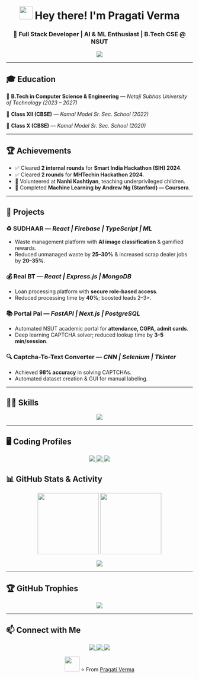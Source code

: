 <!-- Profile Header -->
<h1 align="center">
  <img src="https://media.giphy.com/media/hvRJCLFzcasrR4ia7z/giphy.gif" width="35" />
  Hey there! I'm <b>Pragati Verma</b>  
</h1>
<h3 align="center">🚀 Full Stack Developer | AI & ML Enthusiast | B.Tech CSE @ NSUT</h3>

<!-- Typing Animation -->
<p align="center">
  <a href="https://github.com/pragativerma31">
    <img src="https://readme-typing-svg.herokuapp.com?size=22&color=F772B5&center=true&vCenter=true&width=550&lines=Full+Stack+Developer;AI+%26+ML+Learner;Hackathon+Participant;Competitive+Programmer;Always+Learning+New+Tech">
  </a>
</p>

---

## 🎓 Education
📌 **B.Tech in Computer Science & Engineering** — *Netaji Subhas University of Technology*  *(2023 – 2027)* 

📌 **Class XII (CBSE)** — *Kamal Model Sr. Sec. School*  *(2022)*

📌 **Class X (CBSE)** — *Kamal Model Sr. Sec. School*  *(2020)*

---

## 🏆 Achievements
- ✅ Cleared **2 internal rounds** for **Smart India Hackathon (SIH) 2024**.
- ✅ Cleared **2 rounds** for **MHTechin Hackathon 2024**.
- 🏅 Volunteered at **Nanhi Kashtiyan**, teaching underprivileged children.
- 📜 Completed **Machine Learning by Andrew Ng (Stanford) — Coursera**.

---

## 🚀 Projects

### ♻️ SUDHAAR — *React | Firebase | TypeScript | ML*
- Waste management platform with **AI image classification** & gamified rewards.
- Reduced unmanaged waste by **25–30%** & increased scrap dealer jobs by **20–35%**.

### 💰 Real BT — *React | Express.js | MongoDB*
- Loan processing platform with **secure role-based access**.
- Reduced processing time by **40%**; boosted leads 2–3×.

### 📚 Portal Pal — *FastAPI | Next.js | PostgreSQL*
- Automated NSUT academic portal for **attendance, CGPA, admit cards**.
- Deep learning CAPTCHA solver; reduced lookup time by **3–5 min/session**.

### 🔍 Captcha-To-Text Converter — *CNN | Selenium | Tkinter*
- Achieved **98% accuracy** in solving CAPTCHAs.
- Automated dataset creation & GUI for manual labeling.

---

## 🧑‍💻 Skills
<p align="center">
  <img src="https://skillicons.dev/icons?i=cpp,java,python,js,ts,html,css,react,nextjs,nodejs,express,firebase,mongodb,postgresql,git" />
</p>

---

## 🖥 Coding Profiles
<p align="center">
  <a href="https://leetcode.com/u/pragati3104/">
    <img src="https://img.shields.io/badge/LeetCode-FFA116?style=for-the-badge&logo=leetcode&logoColor=white">
  </a>
  <a href="https://www.codechef.com/users/comin">
    <img src="https://img.shields.io/badge/CodeChef-5B4638?style=for-the-badge&logo=codechef&logoColor=white">
  </a>
  <a href="https://codeforces.com/profile/pragati3104">
    <img src="https://img.shields.io/badge/CodeForces-1F8ACB?style=for-the-badge&logo=codeforces&logoColor=white">
  </a>
</p>

## 📊 GitHub Stats & Activity
<p align="center">
  <img src="https://github-readme-stats.vercel.app/api?username=pragativerma31&show_icons=true&theme=radical" height="165" />
  <img src="https://github-readme-streak-stats.herokuapp.com/?user=pragativerma31&theme=radical" height="165" />
</p>
<p align="center">
  <img src="https://github-readme-activity-graph.vercel.app/graph?username=pragativerma31&theme=react-dark" />
</p>

---

## 🏆 GitHub Trophies
<p align="center">
  <img src="https://github-profile-trophy.vercel.app/?username=pragativerma31&theme=radical&no-frame=false&no-bg=false&margin-w=4" />
</p>

---

## 📫 Connect with Me
<p align="center">
  <a href="https://www.linkedin.com/in/verma-pragati/">
    <img src="https://img.shields.io/badge/LinkedIn-0A66C2?style=flat&logo=linkedin&logoColor=fff">
  </a>
  <a href="mailto:verma.pragati3104@gmail.com">
    <img src="https://img.shields.io/badge/Email-D14836?style=flat&logo=gmail&logoColor=fff">
  </a>
  <a href="https://github.com/pragativerma31">
    <img src="https://img.shields.io/badge/GitHub-000?style=flat&logo=github&logoColor=fff">
  </a>
</p>


<p align="center">
  <img src="https://media.giphy.com/media/WUlplcMpOCEmTGBtBW/giphy.gif" width="40" />
  ⭐ From <a href="https://github.com/pragativerma31">Pragati Verma</a>
</p>
